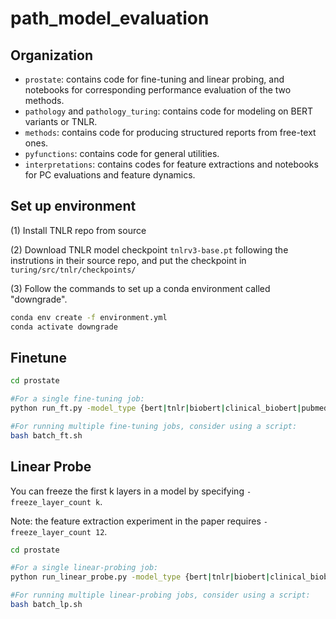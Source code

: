 # path_model_evaluation

## Organization
- `prostate`: contains code for fine-tuning and linear probing, and notebooks for corresponding performance evaluation of the two methods.
- `pathology` and `pathology_turing`: contains code for modeling on BERT variants or TNLR.
- `methods`: contains code for producing structured reports from free-text ones.
- `pyfunctions`: contains code for general utilities.
- `interpretations`: contains codes for feature extractions and notebooks for PC evaluations and feature dynamics.

## Set up environment
(1) Install TNLR repo from source

(2) Download TNLR model checkpoint `tnlrv3-base.pt` following the instrutions in their source repo, and put the checkpoint in `turing/src/tnlr/checkpoints/`

(3) Follow the commands to set up a conda environment called "downgrade".
```bash
conda env create -f environment.yml
conda activate downgrade
```

## Finetune
```bash
cd prostate

#For a single fine-tuning job:
python run_ft.py -model_type {bert|tnlr|biobert|clinical_biobert|pubmed_bert} -run {0|1|2} -task {PrimaryGleason|SecondaryGleason|MarginStatusNone|SeminalVesicleNone}

#For running multiple fine-tuning jobs, consider using a script:
bash batch_ft.sh
```

## Linear Probe
You can freeze the first k layers in a model by specifying `-freeze_layer_count k`.

Note: the feature extraction experiment in the paper requires `-freeze_layer_count 12`.

```bash
cd prostate

#For a single linear-probing job:
python run_linear_probe.py -model_type {bert|tnlr|biobert|clinical_biobert|pubmef_bert} -run {0|1|2} -task {PrimaryGleason|SecondaryGleason|MarginStatusNone|SeminalVesicleNone} -freeze_layer_count {1-12}

#For running multiple linear-probing jobs, consider using a script:
bash batch_lp.sh
```
